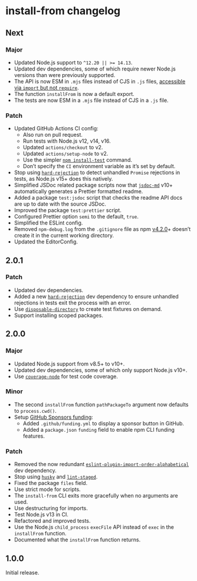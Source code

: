 # install-from changelog

## Next

### Major

- Updated Node.js support to `^12.20 || >= 14.13`.
- Updated dev dependencies, some of which require newer Node.js versions than were previously supported.
- The API is now ESM in `.mjs` files instead of CJS in `.js` files, [accessible via `import` but not `require`](https://nodejs.org/dist/latest/docs/api/esm.html#esm_require).
- The function `installFrom` is now a default export.
- The tests are now ESM in a `.mjs` file instead of CJS in a `.js` file.

### Patch

- Updated GitHub Actions CI config:
  - Also run on pull request.
  - Run tests with Node.js v12, v14, v16.
  - Updated `actions/checkout` to v2.
  - Updated `actions/setup-node` to v2.
  - Use the simpler [`npm install-test`](https://docs.npmjs.com/cli/v7/commands/npm-install-test) command.
  - Don’t specify the `CI` environment variable as it’s set by default.
- Stop using [`hard-rejection`](https://npm.im/hard-rejection) to detect unhandled `Promise` rejections in tests, as Node.js v15+ does this natively.
- Simplified JSDoc related package scripts now that [`jsdoc-md`](https://npm.im/jsdoc-md) v10+ automatically generates a Prettier formatted readme.
- Added a package `test:jsdoc` script that checks the readme API docs are up to date with the source JSDoc.
- Improved the package `test:prettier` script.
- Configured Prettier option `semi` to the default, `true`.
- Simplified the ESLint config.
- Removed `npm-debug.log` from the `.gitignore` file as npm [v4.2.0](https://github.com/npm/npm/releases/tag/v4.2.0)+ doesn’t create it in the current working directory.
- Updated the EditorConfig.

## 2.0.1

### Patch

- Updated dev dependencies.
- Added a new [`hard-rejection`](https://npm.im/hard-rejection) dev dependency to ensure unhandled rejections in tests exit the process with an error.
- Use [`disposable-directory`](https://npm.im/disposable-directory) to create test fixtures on demand.
- Support installing scoped packages.

## 2.0.0

### Major

- Updated Node.js support from v8.5+ to v10+.
- Updated dev dependencies, some of which only support Node.js v10+.
- Use [`coverage-node`](https://npm.im/coverage-node) for test code coverage.

### Minor

- The second `installFrom` function `pathPackageTo` argument now defaults to `process.cwd()`.
- Setup [GitHub Sponsors funding](https://github.com/sponsors/jaydenseric):
  - Added `.github/funding.yml` to display a sponsor button in GitHub.
  - Added a `package.json` `funding` field to enable npm CLI funding features.

### Patch

- Removed the now redundant [`eslint-plugin-import-order-alphabetical`](https://npm.im/eslint-plugin-import-order-alphabetical) dev dependency.
- Stop using [`husky`](https://npm.im/husky) and [`lint-staged`](https://npm.im/lint-staged).
- Fixed the package `files` field.
- Use strict mode for scripts.
- The `install-from` CLI exits more gracefully when no arguments are used.
- Use destructuring for imports.
- Test Node.js v13 in CI.
- Refactored and improved tests.
- Use the Node.js `child_process` `execFile` API instead of `exec` in the `installFrom` function.
- Documented what the `installFrom` function returns.

## 1.0.0

Initial release.
